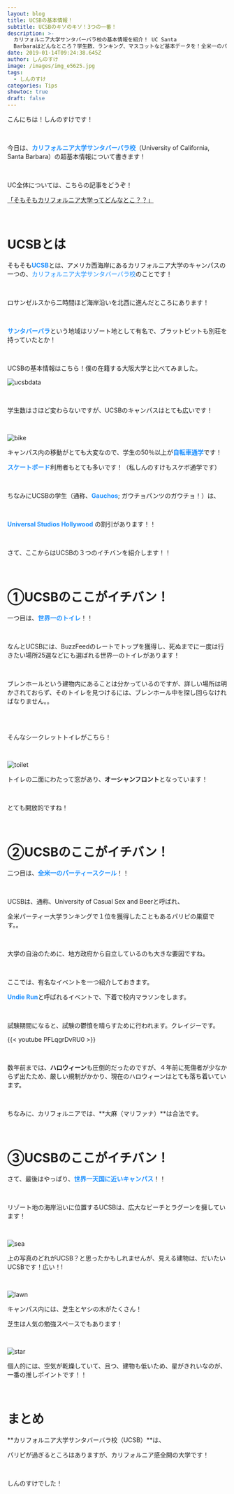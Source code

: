 ```yaml
---
layout: blog
title: UCSBの基本情報！
subtitle: UCSBのキソのキソ！3つの一番！
description: >-
  カリフォルニア大学サンタバーバラ校の基本情報を紹介！ UC Santa
  Barbaraはどんなところ？学生数、ランキング、マスコットなど基本データを！全米一のパーティスクール？世界一のトイレ？
date: 2019-01-14T09:24:38.645Z
author: しんのすけ
image: /images/img_e5625.jpg
tags:
  - しんのすけ
categories: Tips
showtoc: true
draft: false
---
```

こんにちは！しんのすけです！

<br>

今日は、<font color="DodgerBlue">**カリフォルニア大学サンタバーバラ校**</font>（University of California, Santa Barbara）</font>の超基本情報について書きます！

<br>

UC全体については、こちらの記事をどうぞ！

[「そもそもカリフォルニア大学ってどんなとこ？？」](https://ucsb.tokyo/post/2019-01-14-%E3%81%9D%E3%82%82%E3%81%9D%E3%82%82%E3%82%AB%E3%83%AA%E3%83%95%E3%82%A9%E3%83%AB%E3%83%8B%E3%82%A2%E5%A4%A7%E5%AD%A6%E3%81%A3%E3%81%A6%E3%81%A9%E3%82%93%E3%81%AA%E3%81%A8%E3%81%93/)

<br>

# UCSBとは

そもそも<font color="DodgerBlue">**UCSB**</font>とは、アメリカ西海岸にあるカリフォルニア大学のキャンパスの一つの、<font color="DodgerBlue">カリフォルニア大学サンタバーバラ校</font>のことです！

<br>

ロサンゼルスから二時間ほど海岸沿いを北西に進んだところにあります！

<br>

<font color="DodgerBlue">**サンタバーバラ**</font>という地域はリゾート地として有名で、ブラットピットも別荘を持っていたとか！

<br>

UCSBの基本情報はこちら！僕の在籍する大阪大学と比べてみました。

![ucsbdata](/images/ucsb-ou.jpg)

<br>

学生数はさほど変わらないですが、UCSBのキャンパスはとても広いです！

<br>

![bike](/images/bike_skateboard.png)

キャンパス内の移動がとても大変なので、学生の50％以上が<font color="DodgerBlue">**自転車通学**</font>です！

<font color="DodgerBlue">**スケートボード**</font>利用者もとても多いです！（私しんのすけもスケボ通学です）

<br>

ちなみにUCSBの学生（通称、<font color="DodgerBlue">**Gauchos**</font>; ガウチョパンツのガウチョ！）は、

<br>

<font color="DodgerBlue">**Universal Studios Hollywood** </font>の割引があります！！

<br>

さて、ここからはUCSBの３つのイチバンを紹介します！！

<br>

# ①UCSBのここがイチバン！

一つ目は、<font color="DodgerBlue">**世界一のトイレ**</font>！！

<br>

なんとUCSBには、BuzzFeedのレートでトップを獲得し、死ぬまでに一度は行きたい場所25選などにも選ばれる世界一のトイレがあります！

<br>

ブレンホールという建物内にあることは分かっているのですが、詳しい場所は明かされておらず、そのトイレを見つけるには、ブレンホール中を探し回らなければなりません。。

<br>

<br>

そんなシークレットトイレがこちら！

<br>

![toilet](/images/トイレ.png)

トイレの二面にわたって窓があり、**オーシャンフロント**となっています！

<br>

とても開放的ですね！

<br>

# ②UCSBのここがイチバン！

二つ目は、<font color="DodgerBlue">**全米一のパーティースクール**</font>！！

<br>

UCSBは、通称、University of Casual Sex and Beerと呼ばれ、

全米パーティー大学ランキングで１位を獲得したこともあるパリピの巣窟です。。

<br>

大学の自治のために、地方政府から自立しているのも大きな要因ですね。

<br>

ここでは、有名なイベントを一つ紹介しておきます。

<font color="DodgerBlue">**Undie Run**</font>と呼ばれるイベントで、下着で校内マラソンをします。

<br>

試験期間になると、試験の鬱憤を晴らすために行われます。クレイジーです。

{{< youtube PFLqgrDvRU0 >}}

<br>

数年前までは、**ハロウィーン**も圧倒的だったのですが、４年前に死傷者が少なからず出たため、厳しい規制がかかり、現在のハロウィーンはとても落ち着いています。

<br>

ちなみに、カリフォルニアでは、**大麻（マリファナ）**は合法です。

<br>

# ③UCSBのここがイチバン！

さて、最後はやっぱり、<font color="DodgerBlue">**世界一天国に近いキャンパス**</font>！！

<br>

リゾート地の海岸沿いに位置するUCSBは、広大なビーチとラグーンを擁しています！

<br>

![sea](/images/ucsb_sea.jpg)

上の写真のどれがUCSB？と思ったかもしれませんが、見える建物は、だいたいUCSBです！広い！!

<br>

![lawn](/images/lawn.jpg)

キャンパス内には、芝生とヤシの木がたくさん！

芝生は人気の勉強スペースでもあります！

<br>

![star](/images/star.jpg)

個人的には、空気が乾燥していて、且つ、建物も低いため、星がきれいなのが、一番の推しポイントです！！

<br>

# まとめ

**カリフォルニア大学サンタバーバラ校（UCSB）**は、

パリピが過ぎるところはありますが、カリフォルニア感全開の大学です！

<br>

しんのすけでした！
